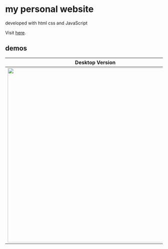 # my personal website

developed with html css and JavaScript

Visit [here](https://tomerzamir.github.io/).

## demos

| Desktop Version                                  | Mobile Version                                    |
|--------------------------------------------------|---------------------------------------------------|
| <img src="https://github.com/tomerzamir/tomerzamir.github.io/assets/98778457/b7c92b51-f146-4fab-887d-d4d63ea4ee6c" width="560" /> | <img src="https://github.com/tomerzamir/tomerzamir.github.io/assets/98778457/f77e05fb-a860-45d7-a04e-b008f53f8939" height="420" /> |

